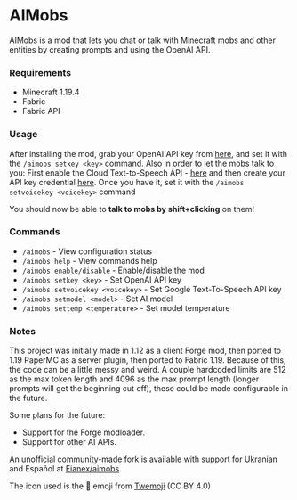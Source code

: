 # AIMobs
AIMobs is a mod that lets you chat or talk with Minecraft mobs and other entities by creating prompts and using the OpenAI API.

### Requirements
- Minecraft 1.19.4
- Fabric
- Fabric API

### Usage
After installing the mod, grab your OpenAI API key from [here](https://beta.openai.com/account/api-keys), and set it with the `/aimobs setkey <key>` command. Also in order to let the mobs talk to you: First enable the Cloud Text-to-Speech API - [here](https://console.cloud.google.com/apis/library/texttospeech.googleapis.com) and then create your API key credential [here](https://console.cloud.google.com/apis/credentials). Once you have it, set it with the `/aimobs setvoicekey <voicekey>` command

You should now be able to **talk to mobs by shift+clicking** on them!

### Commands
- `/aimobs` - View configuration status
- `/aimobs help` - View commands help
- `/aimobs enable/disable` - Enable/disable the mod
- `/aimobs setkey <key>` - Set OpenAI API key
- `/aimobs setvoicekey <voicekey>` - Set Google Text-To-Speech API key
- `/aimobs setmodel <model>` - Set AI model
- `/aimobs settemp <temperature>` - Set model temperature

### Notes
This project was initially made in 1.12 as a client Forge mod, then ported to 1.19 PaperMC as a server plugin, then ported to Fabric 1.19. Because of this, the code can be a little messy and weird. A couple hardcoded limits are 512 as the max token length and 4096 as the max prompt length (longer prompts will get the beginning cut off), these could be made configurable in the future.

Some plans for the future:  
- Support for the Forge modloader.
- Support for other AI APIs.

An unofficial community-made fork is available with support for Ukranian and Español at [Eianex/aimobs](https://github.com/Eianex/aimobs/releases).

The icon used is the **🧠** emoji from [Twemoji](https://twemoji.twitter.com/) (CC BY 4.0)

